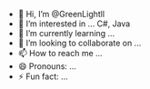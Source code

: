 - 👋 Hi, I’m @GreenLightll
- 👀 I’m interested in ... C#, Java
- 🌱 I’m currently learning ...
- 💞️ I’m looking to collaborate on ...
- 📫 How to reach me ...
- 😄 Pronouns: ...
- ⚡ Fun fact: ...

<!---
GreenLightll/GreenLightll is a ✨ special ✨ repository because its `README.md` (this file) appears on your GitHub profile.
You can click the Preview link to take a look at your changes.
--->
